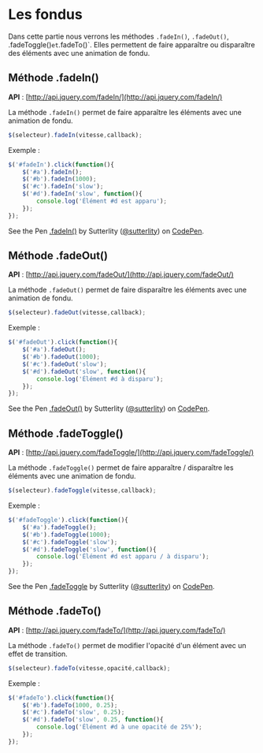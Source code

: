 # Les fondus

Dans cette partie nous verrons les méthodes `.fadeIn()`, `.fadeOut()`, .fadeToggle()` et `.fadeTo()`. Elles permettent de faire apparaître ou disparaître des éléments avec une animation de fondu.

## Méthode .fadeIn()

**API** : [http://api.jquery.com/fadeIn/](http://api.jquery.com/fadeIn/)

La méthode `.fadeIn()` permet de faire apparaître les éléments avec une animation de fondu.

```js
$(selecteur).fadeIn(vitesse,callback);
```

Exemple :

```js
$('#fadeIn').click(function(){
    $('#a').fadeIn();
    $('#b').fadeIn(1000);
    $('#c').fadeIn('slow');
    $('#d').fadeIn('slow', function(){
        console.log('Élément #d est apparu');
    });
});
```

<p data-height="180" data-theme-id="7816" data-slug-hash="KLxjB" data-default-tab="result" class='codepen'>See the Pen <a href='http://codepen.io/sutterlity/pen/KLxjB/'>.fadeIn()</a> by Sutterlity (<a href='http://codepen.io/sutterlity'>@sutterlity</a>) on <a href='http://codepen.io'>CodePen</a>.</p>

## Méthode .fadeOut()

**API** : [http://api.jquery.com/fadeOut/](http://api.jquery.com/fadeOut/)

La méthode `.fadeOut()` permet de faire disparaître les éléments avec une animation de fondu.

```js
$(selecteur).fadeOut(vitesse,callback);
```

Exemple :

```js
$('#fadeOut').click(function(){
    $('#a').fadeOut();
    $('#b').fadeOut(1000);
    $('#c').fadeOut('slow');
    $('#d').fadeOut('slow', function(){
        console.log('Élément #d à disparu');
    });
});
```
<p data-height="180" data-theme-id="7816" data-slug-hash="yaric" data-default-tab="result" class='codepen'>See the Pen <a href='http://codepen.io/sutterlity/pen/yaric/'>.fadeOut()</a> by Sutterlity (<a href='http://codepen.io/sutterlity'>@sutterlity</a>) on <a href='http://codepen.io'>CodePen</a>.</p>

## Méthode .fadeToggle()

**API** : [http://api.jquery.com/fadeToggle/](http://api.jquery.com/fadeToggle/)

La méthode `.fadeToggle()` permet de faire apparaître / disparaître les éléments avec une animation de fondu.

```js
$(selecteur).fadeToggle(vitesse,callback);
```

Exemple :

```js
$('#fadeToggle').click(function(){
    $('#a').fadeToggle();
    $('#b').fadeToggle(1000);
    $('#c').fadeToggle('slow');
    $('#d').fadeToggle('slow', function(){
        console.log('Élément #d est apparu / à disparu');
    });
});
```
<p data-height="180" data-theme-id="7816" data-slug-hash="ckEap" data-default-tab="result" class='codepen'>See the Pen <a href='http://codepen.io/sutterlity/pen/ckEap/'>.fadeToggle</a> by Sutterlity (<a href='http://codepen.io/sutterlity'>@sutterlity</a>) on <a href='http://codepen.io'>CodePen</a>.</p>
<script async src="//codepen.io/assets/embed/ei.js"></script>

## Méthode .fadeTo()

**API** : [http://api.jquery.com/fadeTo/](http://api.jquery.com/fadeTo/)

La méthode `.fadeTo()` permet de modifier l'opacité d'un élément avec un effet de transition.

```js
$(selecteur).fadeTo(vitesse,opacité,callback);
```

Exemple :

```js
$('#fadeTo').click(function(){
    $('#b').fadeTo(1000, 0.25);
    $('#c').fadeTo('slow', 0.25);
    $('#d').fadeTo('slow', 0.25, function(){
        console.log('Élément #d à une opacité de 25%');
    });
});
```

<script async src="//codepen.io/assets/embed/ei.js"></script>
